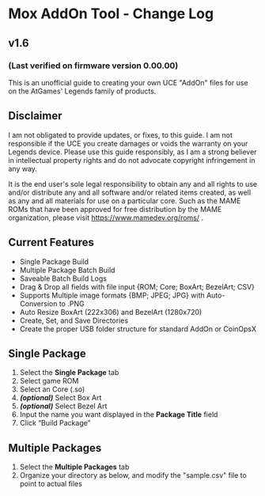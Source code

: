# Mox AddOn Tool - Change Log

## v1.6

### (Last verified on firmware version 0.00.00)


This is an unofficial guide to creating your own UCE "AddOn" files for use on the AtGames' Legends family of products.


## Disclaimer
I am not obligated to provide updates, or fixes, to this guide. I am not responsible if the UCE you create damages or voids the warranty on your Legends device.  Please use this guide responsibly, as I am a strong believer in intellectual property rights and do not advocate copyright infringement in any way.

It is the end user's sole legal responsibility to obtain any and all rights to use and/or distribute any and all software and/or related items created, as well as any and all materials for use on a particular core.  Such as the MAME ROMs that have been approved for free distribution by the MAME organization, please visit https://www.mamedev.org/roms/ . 


## Current Features
- Single Package Build
- Multiple Package Batch Build
- Saveable Batch Build Logs
- Drag & Drop all fields with file input {ROM; Core; BoxArt; BezelArt; CSV}
- Supports Multiple image formats {BMP; JPEG; JPG} with Auto-Conversion to .PNG
- Auto Resize BoxArt (222x306) and BezelArt (1280x720)
- Create, Set, and Save Directories
- Create the proper USB folder structure for standard AddOn or CoinOpsX


## Single Package
1. Select the **Single Package** tab
1. Select game ROM
1. Select an Core (.so)
1. ***(optional)*** Select Box Art
1. ***(optional)*** Select Bezel Art
1. Input the name you want displayed in the **Package Title** field
1. Click “Build Package”

## Multiple Packages

1. Select the **Multiple Packages** tab
1. Organize your directory as below, and modify the "sample.csv" file to point to actual files
